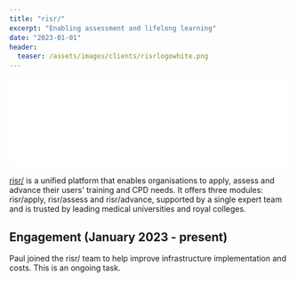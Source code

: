 ```yaml
---
title: "risr/"
excerpt: "Enabling assessment and lifelong learning"
date: "2023-01-01"
header:
  teaser: /assets/images/clients/risrlogowhite.png
---
```


![risr/ logo](/assets/images/clients/risrlogowhite-short.png?raw=true)

[risr/](https://risr.global) is a unified platform that enables organisations to apply, assess and advance their users' training and CPD needs. It offers three modules: risr/apply, risr/assess and risr/advance, supported by a single expert team and is trusted by leading medical universities and royal colleges.

## Engagement (January 2023 - present)

Paul joined the risr/ team to help improve infrastructure implementation and costs. This is an ongoing task.
